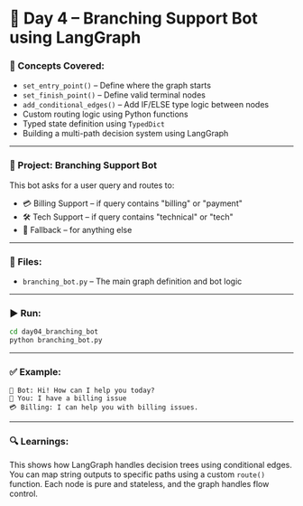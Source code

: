 # 📍 Day 4 – Branching Support Bot using LangGraph

### 🔧 Concepts Covered:
- `set_entry_point()` – Define where the graph starts
- `set_finish_point()` – Define valid terminal nodes
- `add_conditional_edges()` – Add IF/ELSE type logic between nodes
- Custom routing logic using Python functions
- Typed state definition using `TypedDict`
- Building a multi-path decision system using LangGraph

---

### 🤖 Project: Branching Support Bot

This bot asks for a user query and routes to:
- 💳 Billing Support – if query contains "billing" or "payment"
- 🛠️ Tech Support – if query contains "technical" or "tech"
- 🤷 Fallback – for anything else

---

### 📁 Files:
- `branching_bot.py` – The main graph definition and bot logic

---

### ▶️ Run:
```bash
cd day04_branching_bot
python branching_bot.py
```

---

### ✅ Example:
```
🤖 Bot: Hi! How can I help you today?
👤 You: I have a billing issue
💳 Billing: I can help you with billing issues.
```

---

### 🔍 Learnings:
This shows how LangGraph handles decision trees using conditional edges. You can map string outputs to specific paths using a custom `route()` function. Each node is pure and stateless, and the graph handles flow control.